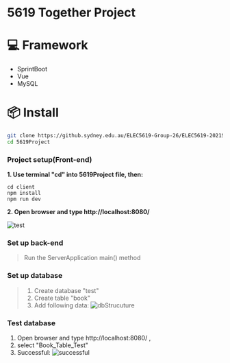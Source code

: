 # 5619 Together Project


# 💻 Framework

- SprintBoot
- Vue
- MySQL

# 📦 Install
```bash
git clone https://github.sydney.edu.au/ELEC5619-Group-26/ELEC5619-2021S2-G26.git
cd 5619Project
```
### Project setup(Front-end)

**1. Use terminal "cd" into 5619Project file, then:**
```
cd client 
npm install
npm run dev
```
**2. Open browser and type http://localhost:8080/**
  
  ![test](https://github.com/jlin2133/5619Project/master/README%20image/test.png)

### Set up back-end
> Run the ServerApplication main() method

### Set up database
> 1. Create database "test" 
> 2. Create table "book"
> 3. Add following data:
  ![dbStrucuture](https://github.com/jlin2133/5619Project/master/README%20image/database-structure.png)

### Test database

1. Open browser and type http://localhost:8080/ , 
2. select "Book_Table_Test"
3. Successful:
   ![successful](https://github.com/jlin2133/5619Project/master/README%20image/successful.png)

   

